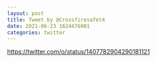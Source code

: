 ```yaml
--- 
layout: post 
title: Tweet by @Crossfiresafet4 
date: 2021-06-23 1624476901 
categories: twitter 
--- 
```

https://twitter.com/o/status/1407782904290181121